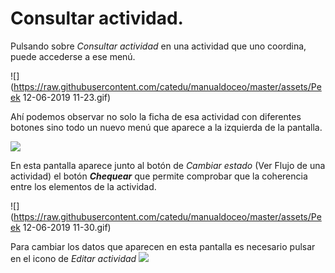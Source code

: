 # Consultar actividad.


Pulsando sobre _Consultar actividad_ en una actividad que uno coordina, puede accederse a ese menú.

![](https://raw.githubusercontent.com/catedu/manualdoceo/master/assets/Peek 12-06-2019 11-23.gif)

Ahí podemos observar no solo la ficha de esa actividad con diferentes botones sino todo un nuevo menú que aparece a la izquierda de la pantalla.

![](https://raw.githubusercontent.com/catedu/manualdoceo/master/assets/Selección_724.png)

En esta pantalla aparece junto al botón de _Cambiar estado_ (Ver Flujo de una actividad) el botón **_Chequear_** que permite comprobar que la coherencia entre los elementos de la actividad.

![](https://raw.githubusercontent.com/catedu/manualdoceo/master/assets/Peek 12-06-2019 11-30.gif)

Para cambiar los datos que aparecen en esta pantalla es necesario pulsar en el icono de _Editar actividad_ ![](https://raw.githubusercontent.com/catedu/manualdoceo/master/assets/Selección_725.png)